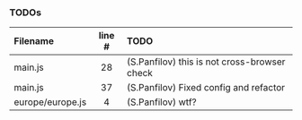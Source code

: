 ### TODOs
| Filename | line # | TODO
|:------|:------:|:------
| main.js | 28 | (S.Panfilov) this is not cross-browser check
| main.js | 37 | (S.Panfilov) Fixed config and refactor
| europe/europe.js | 4 | (S.Panfilov) wtf?